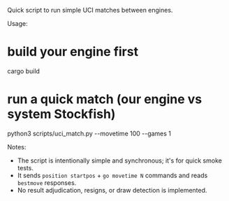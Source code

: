 Quick script to run simple UCI matches between engines.

Usage:

  # build your engine first
  cargo build

  # run a quick match (our engine vs system Stockfish)
  python3 scripts/uci_match.py --movetime 100 --games 1

Notes:
- The script is intentionally simple and synchronous; it's for quick smoke tests.
- It sends `position startpos` + `go movetime N` commands and reads `bestmove` responses.
- No result adjudication, resigns, or draw detection is implemented.
